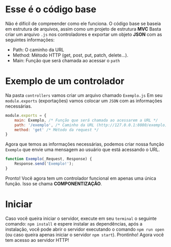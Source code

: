# Esse é o código base

Não é difícil de compreender como ele funciona.
O código base se baseia em estrutura de arquivos, assim como um projeto de estrutura **MVC**
Basta criar um arquivo `.js` nos controladores e exportar um objeto **JSON** com as seguintes informações:
- Path: O caminho da URL
- Method: Método HTTP (get, post, put, patch, delete...).
- Main: Função que será chamada ao acessar o `path`

# Exemplo de um controlador

Na pasta `controllers` vamos criar um arquivo chamado `Exemplo.js`
Em seu `module.exports` (exportações) vamos colocar um `JSON` com as informações necessárias.
```js
module.exports = {
    main: Exemplo, /* Função que será chamada ao acessarem a URL */
    path: '/exemplo', /* Caminho da URL (http://127.0.0.1:8080/exemplo) */
    method: 'get' /* Método da request */
}
```
Agora que temos as informações necessárias, podemos criar nossa função `Exemplo` que envie uma mensagem ao usuário que está acessando o URL.
```js
function Exemplo(_Request, Response) {
    Response.send('Exemplo!');
}
```
Pronto! Você agora tem um controlador funcional em apenas uma única função. Isso se chama **COMPONENTIZAÇÃO**.

# Iniciar

Caso você queira iniciar o servidor, execute em seu `terminal` o seguinte comando: `npm install` e espere instalar as dependências, após a instalação, você pode abrir o servidor executando o comando `npm run open` (ou caso queira apenas iniciar o servidor `npm start`).
Prontinho! Agora você tem acesso ao servidor HTTP!